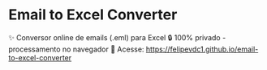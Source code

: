 # Email to Excel Converter

✨ Conversor online de emails (.eml) para Excel
🔒 100% privado - processamento no navegador
🚀 Acesse: https://felipevdc1.github.io/email-to-excel-converter
